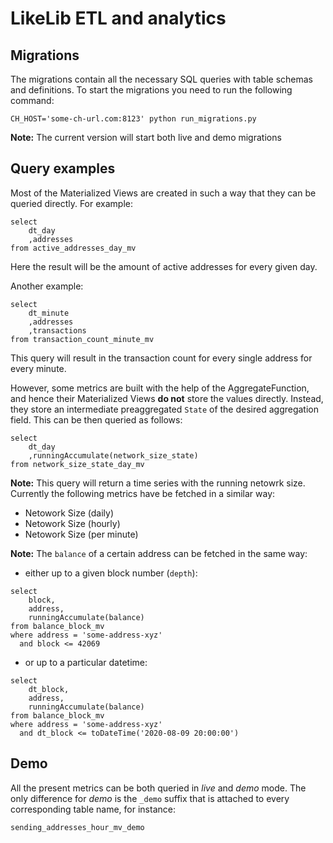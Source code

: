 # LikeLib ETL and analytics

## Migrations

The migrations contain all the necessary SQL queries with table schemas and definitions.
To start the migrations you need to run the following command:
```
CH_HOST='some-ch-url.com:8123' python run_migrations.py
```
**Note:** The current version will start both live and demo migrations

## Query examples

Most of the Materialized Views are created in such a way that they can be queried directly.
For example:
```
select 
    dt_day
    ,addresses
from active_addresses_day_mv
```
Here the result will be the amount of active addresses for every given day.

Another example:
```
select
    dt_minute
    ,addresses
    ,transactions
from transaction_count_minute_mv
```
This query will result in the transaction count for every single address for every minute.

However, some metrics are built with the help of the AggregateFunction, and hence their Materialized Views **do not** store the values directly. Instead, they store an intermediate preaggregated `State` of the desired aggregation field. This can be then queried as follows:

```
select 
    dt_day
    ,runningAccumulate(network_size_state)
from network_size_state_day_mv
```

**Note:** This query will return a time series with the running netowrk size. Currently the following metrics have be fetched in a similar way:
- Netowork Size (daily)
- Netowork Size (hourly)
- Netowork Size (per minute)

**Note:** The `balance` of a certain address can be fetched in the same way:
- either up to a given block number (`depth`):
```
select
    block,
    address,
    runningAccumulate(balance)
from balance_block_mv
where address = 'some-address-xyz'
  and block <= 42069
```

- or up to a particular datetime:
```
select
    dt_block,
    address,
    runningAccumulate(balance)
from balance_block_mv
where address = 'some-address-xyz'
  and dt_block <= toDateTime('2020-08-09 20:00:00')
```

## Demo

All the present metrics can be both queried in *live* and *demo* mode. The only difference for *demo* is the `_demo` suffix that is attached to every corresponding table name, for instance:
```
sending_addresses_hour_mv_demo
```
